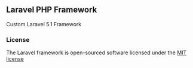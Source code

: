 ## Laravel PHP Framework

Custom Laravel 5.1 Framework

### License

The Laravel framework is open-sourced software licensed under the [MIT license](http://opensource.org/licenses/MIT)
